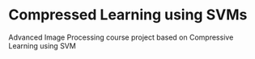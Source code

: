 # Compressed Learning using SVMs
Advanced Image Processing course project based on Compressive Learning using SVM
